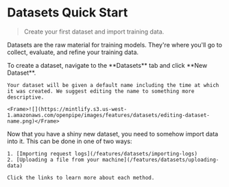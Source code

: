# Datasets Quick Start

> Create your first dataset and import training data.

Datasets are the raw material for training models. They're where you'll go to collect, evaluate, and refine your training data.

<Steps>
  <Step title="Create Dataset">
    To create a dataset, navigate to the **Datasets** tab and click **New Dataset**.

    Your dataset will be given a default name including the time at which it was created. We suggest editing the name to something more descriptive.

    <Frame>![](https://mintlify.s3.us-west-1.amazonaws.com/openpipe/images/features/datasets/editing-dataset-name.png)</Frame>
  </Step>

  <Step title="Import Data">
    Now that you have a shiny new dataset, you need to somehow import data into it. This can be done in one of two ways:

    1. [Importing request logs](/features/datasets/importing-logs)
    2. [Uploading a file from your machine](/features/datasets/uploading-data)

    Click the links to learn more about each method.
  </Step>
</Steps>
